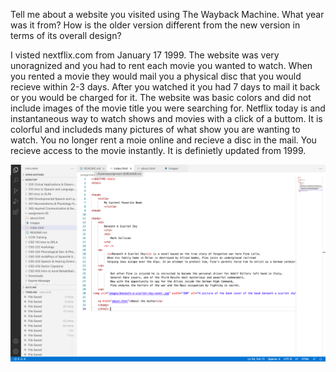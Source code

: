 Tell me about a website you visited using The Wayback Machine. What year was it from? How is the older version different from the new version in terms of its overall design?

I visted nextflix.com from January 17 1999.
The website was very unoragnized and you had to rent each movie you wanted to watch. When you rented a movie they would mail you a physical disc that you would recieve within 2-3 days. After you watched it you had 7 days to  mail it back or you would be charged for it.
The website was basic colors and did not include images of the movie title you were searching for. 
Netflix today is and instantaneous way to watch shows and movies with a click of a buttom. It is colorful and includeds many pictures of what show you are wanting to watch. You no longer rent a moie online and recieve a disc in the mail. You recieve access to the movie instantly. It is definietly updated from 1999. 

![screenshot](./images/Assignment05-screenshot.jpg)